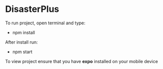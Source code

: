 # DisasterPlus


To run project, open terminal and type:

  - npm install

After install run:

  - npm start

To view project ensure that you have **expo** installed on your mobile device
